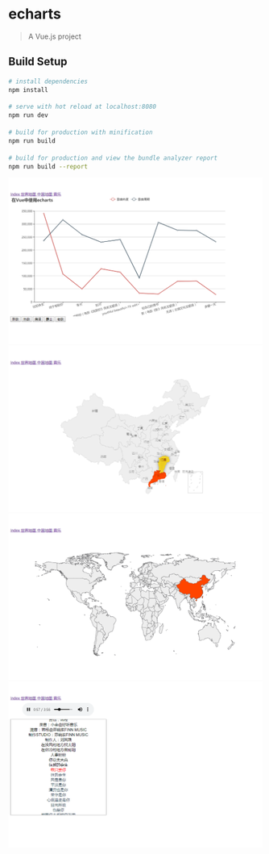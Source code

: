 # echarts

> A Vue.js project

## Build Setup

``` bash
# install dependencies
npm install

# serve with hot reload at localhost:8080
npm run dev

# build for production with minification
npm run build

# build for production and view the bundle analyzer report
npm run build --report
```
![echarts](/src/assets/echarts.png)
![chinamap](/src/assets/chinamap.png)
![worldmap](/src/assets/worldmap.png)
![music](/src/assets/music.png)
